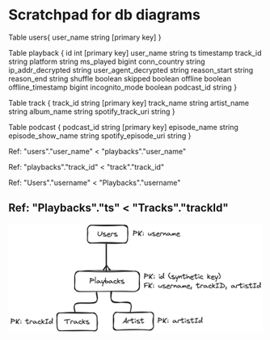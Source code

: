 # Scratchpad for db diagrams
Table users{
    user_name string [primary key]
}

Table playback {
    id int [primary key]
    user_name string
    ts timestamp
    track_id string
    platform string
    ms_played bigint
    conn_country string
    ip_addr_decrypted string
    user_agent_decrypted string
    reason_start string
    reason_end string
    shuffle boolean
    skipped boolean
    offline boolean
    offline_timestamp bigint
    incognito_mode boolean
    podcast_id string
}

Table track {
    track_id string [primary key]
    track_name string
    artist_name string
    album_name string
    spotify_track_uri string
}

Table podcast {
    podcast_id string [primary key]
    episode_name string
    episode_show_name string
    spotify_episode_uri string
}

Ref: "users"."user_name" < "playbacks"."user_name"

Ref: "playbacks"."track_id" < "track"."track_id"

<!-- // TODO: Create this table later -->
<!-- // Table Artist {} -->

Ref: "Users"."username" < "Playbacks"."username"

Ref: "Playbacks"."ts" < "Tracks"."trackId"
---

![Db Diagram](dbScetch.png)
